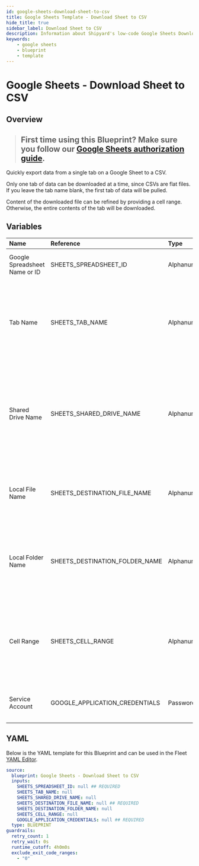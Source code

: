 ```yaml
---
id: google-sheets-download-sheet-to-csv
title: Google Sheets Template - Download Sheet to CSV
hide_title: true
sidebar_label: Download Sheet to CSV
description: Information about Shipyard's low-code Google Sheets Download Sheet to CSV blueprint. Quickly export your data from a Google Sheet. Once the data has downloaded, transfer it to another service or run another Vessel against the data.
keywords:
    - google sheets
    - blueprint
    - template
---
```


# Google Sheets - Download Sheet to CSV

## Overview

> ## **First time using this Blueprint? Make sure you follow our [Google Sheets authorization guide](https://www.shipyardapp.com/docs/blueprint-library/google-sheets/google-sheets-authorization/)**.

Quickly export data from a single tab on a Google Sheet to a CSV. 

Only one tab of data can be downloaded at a time, since CSVs are flat files. If you leave the tab name blank, the first tab of data will be pulled.

Content of the downloaded file can be refined by providing a cell range. Otherwise, the entire contents of the tab will be downloaded.



## Variables

| Name                          | Reference                      | Type         | Required           | Default | Options | Description                                                                                                                           |
|:------------------------------|:-------------------------------|:-------------|:-------------------|:--------|:--------|:--------------------------------------------------------------------------------------------------------------------------------------|
| Google Spreadsheet Name or ID | SHEETS_SPREADSHEET_ID          | Alphanumeric | :white_check_mark: | -       | -       | Name or ID of the sheet to fetch data from.                                                                                           |
| Tab Name                      | SHEETS_TAB_NAME                | Alphanumeric | :heavy_minus_sign: | -       | -       | Name of the tab in the sheet to fetch data from. This field is case sensitive. If left blank, data will be pulled from the first tab. |
| Shared Drive Name             | SHEETS_SHARED_DRIVE_NAME       | Alphanumeric | :heavy_minus_sign: | -       | -       | Name of the Shared Drive the sheet exists in. This field is case sensitive. Leave blank if the file does not exist in a Shared Drive. |
| Local File Name               | SHEETS_DESTINATION_FILE_NAME   | Alphanumeric | :white_check_mark: | -       | -       | Name of file to be generated with the results. Should be `.csv` extension.                                                            |
| Local Folder Name             | SHEETS_DESTINATION_FOLDER_NAME | Alphanumeric | :heavy_minus_sign: | -       | -       | Folder where the file should be downloaded. Leaving blank will place the file in the home directory.                                  |
| Cell Range                    | SHEETS_CELL_RANGE              | Alphanumeric | :heavy_minus_sign: | -       | -       | Range to fetch data from in the sheet formatted as `A1:B10`. If left blank the entire contents of the tab will be fetched.            |
| Service Account               | GOOGLE_APPLICATION_CREDENTIALS | Password     | :white_check_mark: | -       | -       | JSON from a Google Cloud Service account key.                                                                                         |


## YAML

Below is the YAML template for this Blueprint and can be used in the Fleet [YAML Editor](../../reference/fleets/yaml-editor.md).

```yaml
source:
  blueprint: Google Sheets - Download Sheet to CSV
  inputs:
    SHEETS_SPREADSHEET_ID: null ## REQUIRED
    SHEETS_TAB_NAME: null 
    SHEETS_SHARED_DRIVE_NAME: null 
    SHEETS_DESTINATION_FILE_NAME: null ## REQUIRED
    SHEETS_DESTINATION_FOLDER_NAME: null 
    SHEETS_CELL_RANGE: null 
    GOOGLE_APPLICATION_CREDENTIALS: null ## REQUIRED
  type: BLUEPRINT
guardrails:
  retry_count: 1
  retry_wait: 0s
  runtime_cutoff: 4h0m0s
  exclude_exit_code_ranges:
    - "0"
```
